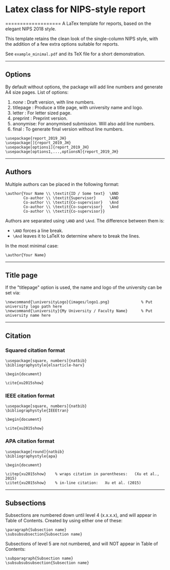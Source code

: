 # Latex class for NIPS-style report
===================
A LaTex template for reports, based on the elegant NIPS 2018 style.

This template retains the clean look of the single-column NIPS style, with the addition of a few extra options suitable for reports.

See `example_minimal.pdf` and its TeX file for a short demonstration.

---

## Options

By default without options, the package will add line numbers and generate A4 size pages.
List of options:
1. _none_ : Draft version, with line numbers.
1. titlepage : Produce a title page, with university name and logo.
1. letter : For letter sized page.
1. preprint : Preprint version.
1. anonymise: For anonymised submission. Will also add line numbers.
1. final : To generate final version without line numbers.

```TeX
\usepackage{report_2019_JH}
\usepackage[]{report_2019_JH}
\usepackage[options1]{report_2019_JH}
\usepackage[options1,...,optionsN]{report_2019_JH}
```

---

## Authors

Multiple authors can be placed in the following format:
```TeX
\author{Your Name \\ \textit{ID / Some text}  \AND
        Co-author \\ \textit{Supervisor}      \AND
        Co-author \\ \textit{Co-supervisor}   \And
        Co-author \\ \textit{Co-supervisor}   \And
        Co-author \\ \textit{Co-supervisor}}
```
Authors are separated using `\AND` and `\And`.
The difference between them is:
* `\AND` forces a line break.
* `\And` leaves it to LaTeX to determine where to break the lines.

In the most minimal case:
```TeX
\author{Your Name}
```

---

## Title page

If the "titlepage" option is used, the name and logo of the university can be set via:
```TeX
\newcommand{\universityLogo}{images/logo1.png}              % Put university logo path here
\newcommand{\university}{My University / Faculty Name}      % Put university name here
```

---

## Citation

### Squared citation format
```TeX
\usepackage[square, numbers]{natbib}
\bibliographystyle{elsarticle-harv}

\begin{document}

\cite{xu2015show}
```

### IEEE citation format
```TeX
\usepackage[square, numbers]{natbib}
\bibliographystyle{IEEEtran}

\begin{document}

\cite{xu2015show}
```

### APA citation format
```TeX
\usepackage[round]{natbib}
\bibliographystyle{apa}

\begin{document}

\citep{xu2015show}    % wraps citation in parentheses:   (Xu et al., 2015)
\citet{xu2015show}    % in-line citation:   Xu et al. (2015)
```

---

## Subsections

Subsections are numbered down until level 4 (x.x.x.x), and will appear in Table of Contents. Created by using either one of these:
```TeX
\paragraph{Subsection name}
\subsubsubsection{Subsection name}
```

Subsections of level 5 are not numbered, and will NOT appear in Table of Contents:
```TeX
\subparagraph{Subsection name}
\subsubsubsubsection{Subsection name}
```

